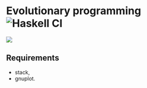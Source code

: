 # Evolutionary programming ![Haskell CI](https://github.com/morfinPL/evolutionaryProgramming/workflows/Haskell%20CI/badge.svg)

![][logo]

[logo]: docs/images/initialVisualization.png?raw=true

## Requirements

- stack,
- gnuplot.